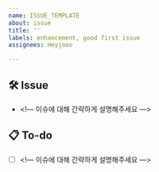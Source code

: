 ```yaml
---
name: ISSUE_TEMPLATE
about: issue
title: ''
labels: enhancement, good first issue
assignees: Heyjooo

---
```


## 🛠 Issue
- <!— 이슈에 대해 간략하게 설명해주세요 —>

## 📋 To-do
- [ ] <!— 이슈에 대해 간략하게 설명해주세요 —>
